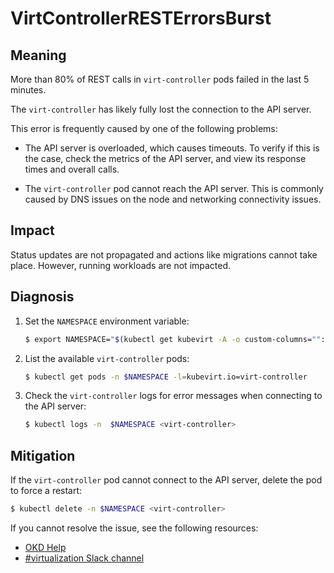 # VirtControllerRESTErrorsBurst
<!-- Edited by Jiří Herrmann, 8 Nov 2022 -->

## Meaning

More than 80% of REST calls in `virt-controller` pods failed in the last 5 minutes.

The `virt-controller` has likely fully lost the connection to the API server.

This error is frequently caused by one of the following problems:

- The API server is overloaded, which causes timeouts. To verify if this is the case, check the metrics of the API server, and view its response times and overall calls.

- The `virt-controller` pod cannot reach the API server. This is commonly caused by DNS issues on the node and networking connectivity issues.

## Impact

Status updates are not propagated and actions like migrations cannot take place. However, running workloads are not impacted. 

## Diagnosis

1. Set the `NAMESPACE` environment variable:

   ```bash
   $ export NAMESPACE="$(kubectl get kubevirt -A -o custom-columns="":.metadata.namespace)"
   ```

2. List the available `virt-controller` pods:

   ```bash
   $ kubectl get pods -n $NAMESPACE -l=kubevirt.io=virt-controller
   ```

3. Check the `virt-controller` logs for error messages when connecting to the API server:

   ```bash
   $ kubectl logs -n  $NAMESPACE <virt-controller>
   ```

## Mitigation

If the `virt-controller` pod cannot connect to the API server, delete the pod to force a restart:

```bash
$ kubectl delete -n $NAMESPACE <virt-controller>
```

<!--DS: If you cannot resolve the issue, log in to the link:https://access.redhat.com[Customer Portal] and open a support case, attaching the artifacts gathered during the Diagnosis procedure.-->
<!--USstart-->
If you cannot resolve the issue, see the following resources:

- [OKD Help](https://www.okd.io/help/)
- [#virtualization Slack channel](https://kubernetes.slack.com/channels/virtualization)
<!--USend-->
